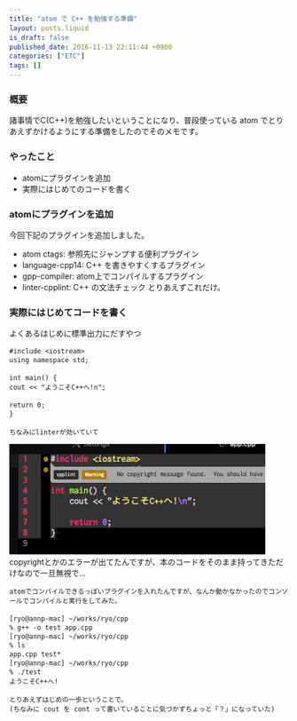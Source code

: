 ```yaml
---
title: "atom で C++ を勉強する準備"
layout: posts.liquid
is_draft: false
published_date: 2016-11-13 22:11:44 +0900
categories: ["ETC"]
tags: []
---
```


### 概要
諸事情でC(C++)を勉強したいということになり、普段使っている atom でとりあえずかけるようにする準備をしたのでそのメモです。

### やったこと
- atomにプラグインを追加
- 実際にはじめてのコードを書く
### atomにプラグインを追加
今回下記のプラグインを追加しました。

- atom ctags: 参照先にジャンプする便利プラグイン
- language-cpp14: C++ を書きやすくするプラグイン
- gpp-compiler: atom上でコンパイルするプラグイン
- linter-cpplint: C++ の文法チェック
とりあえずこれだけ。

### 実際にはじめてコードを書く
よくあるはじめに標準出力にだすやつ

    #include <iostream>
    using namespace std;

    int main() {
    cout << "ようこそC++へ!n";

    return 0;
    }

    ちなみにlinterが効いていて

 ![app_cpp_-___works_ryo_cpp](/public/images/2017/09/b9be7-0bxrsdsojhcojgjxn.png)    copyrightとかのエラーが出てたんですが、本のコードをそのまま持ってきただけなので一旦無視で...

    atomでコンパイルできるっぽいプラグインを入れたんですが、なんか動かなかったのでコンソールでコンパイルと実行をしてみた。

    [ryo@annp-mac] ~/works/ryo/cpp
    % g++ -o test app.cpp
    [ryo@annp-mac] ~/works/ryo/cpp
    % ls
    app.cpp test*
    [ryo@annp-mac] ~/works/ryo/cpp
    % ./test
    ようこそC++へ!

    とりあえずはじめの一歩ということで。
    (ちなみに cout を cont って書いていることに気づかずちょっと「？」になっていた)


